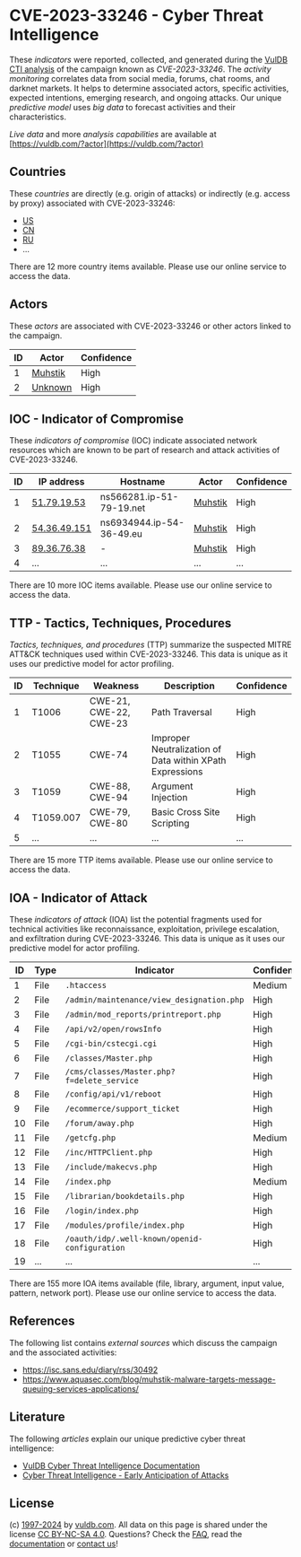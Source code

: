 # CVE-2023-33246 - Cyber Threat Intelligence

These _indicators_ were reported, collected, and generated during the [VulDB CTI analysis](https://vuldb.com/?kb.cti) of the campaign known as _CVE-2023-33246_. The _activity monitoring_ correlates data from social media, forums, chat rooms, and darknet markets. It helps to determine associated actors, specific activities, expected intentions, emerging research, and ongoing attacks. Our unique _predictive model_ uses _big data_ to forecast activities and their characteristics.

_Live data_ and more _analysis capabilities_ are available at [https://vuldb.com/?actor](https://vuldb.com/?actor)

## Countries

These _countries_ are directly (e.g. origin of attacks) or indirectly (e.g. access by proxy) associated with CVE-2023-33246:

* [US](https://vuldb.com/?country.us)
* [CN](https://vuldb.com/?country.cn)
* [RU](https://vuldb.com/?country.ru)
* ...

There are 12 more country items available. Please use our online service to access the data.

## Actors

These _actors_ are associated with CVE-2023-33246 or other actors linked to the campaign.

ID | Actor | Confidence
-- | ----- | ----------
1 | [Muhstik](https://vuldb.com/?actor.muhstik) | High
2 | [Unknown](https://vuldb.com/?actor.unknown) | High

## IOC - Indicator of Compromise

These _indicators of compromise_ (IOC) indicate associated network resources which are known to be part of research and attack activities of CVE-2023-33246.

ID | IP address | Hostname | Actor | Confidence
-- | ---------- | -------- | ----- | ----------
1 | [51.79.19.53](https://vuldb.com/?ip.51.79.19.53) | ns566281.ip-51-79-19.net | [Muhstik](https://vuldb.com/?actor.muhstik) | High
2 | [54.36.49.151](https://vuldb.com/?ip.54.36.49.151) | ns6934944.ip-54-36-49.eu | [Muhstik](https://vuldb.com/?actor.muhstik) | High
3 | [89.36.76.38](https://vuldb.com/?ip.89.36.76.38) | - | [Muhstik](https://vuldb.com/?actor.muhstik) | High
4 | ... | ... | ... | ...

There are 10 more IOC items available. Please use our online service to access the data.

## TTP - Tactics, Techniques, Procedures

_Tactics, techniques, and procedures_ (TTP) summarize the suspected MITRE ATT&CK techniques used within CVE-2023-33246. This data is unique as it uses our predictive model for actor profiling.

ID | Technique | Weakness | Description | Confidence
-- | --------- | -------- | ----------- | ----------
1 | T1006 | CWE-21, CWE-22, CWE-23 | Path Traversal | High
2 | T1055 | CWE-74 | Improper Neutralization of Data within XPath Expressions | High
3 | T1059 | CWE-88, CWE-94 | Argument Injection | High
4 | T1059.007 | CWE-79, CWE-80 | Basic Cross Site Scripting | High
5 | ... | ... | ... | ...

There are 15 more TTP items available. Please use our online service to access the data.

## IOA - Indicator of Attack

These _indicators of attack_ (IOA) list the potential fragments used for technical activities like reconnaissance, exploitation, privilege escalation, and exfiltration during CVE-2023-33246. This data is unique as it uses our predictive model for actor profiling.

ID | Type | Indicator | Confidence
-- | ---- | --------- | ----------
1 | File | `.htaccess` | Medium
2 | File | `/admin/maintenance/view_designation.php` | High
3 | File | `/admin/mod_reports/printreport.php` | High
4 | File | `/api/v2/open/rowsInfo` | High
5 | File | `/cgi-bin/cstecgi.cgi` | High
6 | File | `/classes/Master.php` | High
7 | File | `/cms/classes/Master.php?f=delete_service` | High
8 | File | `/config/api/v1/reboot` | High
9 | File | `/ecommerce/support_ticket` | High
10 | File | `/forum/away.php` | High
11 | File | `/getcfg.php` | Medium
12 | File | `/inc/HTTPClient.php` | High
13 | File | `/include/makecvs.php` | High
14 | File | `/index.php` | Medium
15 | File | `/librarian/bookdetails.php` | High
16 | File | `/login/index.php` | High
17 | File | `/modules/profile/index.php` | High
18 | File | `/oauth/idp/.well-known/openid-configuration` | High
19 | ... | ... | ...

There are 155 more IOA items available (file, library, argument, input value, pattern, network port). Please use our online service to access the data.

## References

The following list contains _external sources_ which discuss the campaign and the associated activities:

* https://isc.sans.edu/diary/rss/30492
* https://www.aquasec.com/blog/muhstik-malware-targets-message-queuing-services-applications/

## Literature

The following _articles_ explain our unique predictive cyber threat intelligence:

* [VulDB Cyber Threat Intelligence Documentation](https://vuldb.com/?kb.cti)
* [Cyber Threat Intelligence - Early Anticipation of Attacks](https://www.scip.ch/en/?labs.20201022)

## License

(c) [1997-2024](https://vuldb.com/?kb.changelog) by [vuldb.com](https://vuldb.com/?kb.about). All data on this page is shared under the license [CC BY-NC-SA 4.0](https://creativecommons.org/licenses/by-nc-sa/4.0/). Questions? Check the [FAQ](https://vuldb.com/?kb.faq), read the [documentation](https://vuldb.com/?kb) or [contact us](https://vuldb.com/?contact)!
